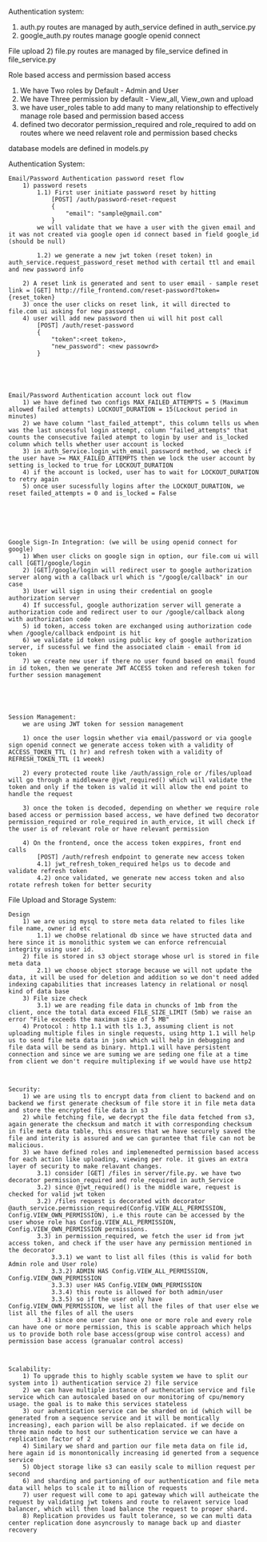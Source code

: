 Authentication system:
1) auth.py routes are managed by auth_service defined in auth_service.py
2) google_auth.py routes manage google openid connect 


File upload
2) file.py routes are managed by  file_service defined in file_service.py

Role based access and permission based access
1) We have Two roles by Default - Admin and User
2) We have Three permission by default - View_all, View_own and upload
3) we have user_roles table to add many to many relationship to effectively manage role based and permission based access
4) defined two decorator permission_required and role_required to add on routes where we need relavent role and permission based checks

database models are defined in models.py



Authentication System:


    Email/Password Authentication password reset flow
        1) password resets
            1.1) First user initiate password reset by hitting
                [POST] /auth/password-reset-request
                {
                    "email": "sample@gmail.com"
                } 
            we will validate that we have a user with the given email and it was not created via google open id connect based in field google_id (should be null)

            1.2) we generate a new jwt token (reset token) in auth_service.request_password_reset method with certail ttl and email and new password info

        2) A reset link is generated and sent to user email - sample reset link = [GET] http://file_frontend.com/reset-password?token={reset_token}
        3) once the user clicks on reset link, it will directed to file.com ui asking for new password
        4) user will add new password then ui will hit post call
            [POST] /auth/reset-password
            {
                "token":<reet token>,
                "new_password": <new passowrd>
            }





    Email/Password Authentication account lock out flow
        1) we have defined two configs MAX_FAILED_ATTEMPTS = 5 (Maximum allowed failed attempts) LOCKOUT_DURATION = 15(Lockout period in minutes)
        2) we have column "last_failed_attempt", this column tells us when was the last uncessful login attempt, column "failed_attempts" that counts the consecutive failed atempt to login by user and is_locked column which tells whether user account is locked
        3) in auth_Service.login_with_email_password method, we check if the user have >= MAX_FAILED_ATTEMPTS then we lock the user account by setting is_locked to true for LOCKOUT_DURATION
        4) if the account is locked, user has to wait for LOCKOUT_DURATION to retry again
        5) once user sucessfully logins after the LOCKOUT_DURATION, we reset failed_attempts = 0 and is_locked = False






    Google Sign-In Integration: (we will be using openid connect for google)
        1) When user clicks on google sign in option, our file.com ui will call [GET]/google/login
        2) [GET]/google/login will redirect user to google authorization server along with a callback url which is "/google/callback" in our case
        3) User will sign in using their credential on google authorization server
        4) If successful, google authorization server will generate a authorization code and redirect user to our /google/callback along with authorization code
        5) id token, access token are exchanged using authorization code when /google/callback endpoint is hit
        6) we validate id token using public key of google authorization server, if sucessful we find the associated claim - email from id token
        7) we create new user if there no user found based on email found in id token, then we generate JWT ACCESS token and referesh token for further session management





    Session Management:
        we are using JWT token for session management

        1) once the user logsin whether via email/password or via google sign openid connect we generate access token with a validity of ACCESS_TOKEN_TTL (1 hr) and refresh token with a validity of REFRESH_TOKEN_TTL (1 weeek)

        2) every protected route like /auth/assign_role or /files/upload will go through a middleware @jwt_required() which will validate the token and only if the token is valid it will allow the end point to handle the request

        3) once the token is decoded, depending on whether we require role based access or permission based access, we have defined two decorator permission_required or role_required in auth_ervice, it will check if the user is of relevant role or have relevant permission

        4) On the frontend, once the access token exppires, front end calls
            [POST] /auth/refresh endpoint to generate new access token
            4.1) jwt_refresh_token_required helps us to decode and validate refresh token
            4.2) once validated, we generate new access token and also rotate refresh token for better security


    
File Upload and Storage System:

    Design
        1) we are using mysql to store meta data related to files like file name, owner id etc
            1.1) we cho0se relational db since we have structed data and here since it is monolithic system we can enforce refrencuial integrity using user id.
        2) file is stored in s3 object storage whose url is stored in file meta data
            2.1) we choose object storage because we will not update the data, it will be used for deletion and addition so we don't need added indexing capabilities that increases latency in relational or nosql kind of data base
        3) File size check
            3.1) we are reading file data in chuncks of 1mb from the client, once the total data exceed FILE_SIZE_LIMIT (5mb) we raise an error "File exceeds the maximum size of 5 MB"
        4) Protocol : http 1.1 with tls 1.3, assuming client is not uploading multiple files in single requests, using http 1.1 will help us to send file meta data in json which will help in debugging and file data will be send as binary. http1.1 will have persistent connection and since we are suming we are seding one file at a time from client we don't require multiplexing if we would have use http2



    Security:
        1) we are using tls to encrypt data from client to backend and on backend we first generate checksum of file store it in file meta data and store the encrypted file data in s3
        2) while fetching file, we decrypt the file data fetched from s3, again generate the checksum and match it with corresponding checksum in file meta data table, this ensures that we have securely saved the file and interity is assured and we can gurantee that file can not be malicious.
        3) we have defined roles and implemenedted permission based access for each action like uploading, viewing per role. it gives an extra layer of security to make relavant changes. 
            3.1) consider [GET] /files in server/file.py. we have two decorator permission_required and role_required in auth_Service
            3.2) since @jwt_required() is the middle ware, request is checked for valid jwt token
            3.2) /files request is decorated with decorator @auth_service.permission_required(Config.VIEW_ALL_PERMISSION, Config.VIEW_OWN_PERMISSION), i.e this route can be accessed by the user whose role has Config.VIEW_ALL_PERMISSION, Config.VIEW_OWN_PERMISSION permissions.
            3.3) in permission_required, we fetch the user id from jwt access token, and check if the user have any permission mentioned in the decorator
                3.3.1) we want to list all files (this is valid for both Admin role and User role)
                3.3.2) ADMIN HAS Config.VIEW_ALL_PERMISSION, Config.VIEW_OWN_PERMISSION
                3.3.3) user HAS Config.VIEW_OWN_PERMISSION
                3.3.4) this route is allowed for both admin/user
                3.3.5) so if the user only have Config.VIEW_OWN_PERMISSION, we list all the files of that user else we list all the files of all the users
            3.4) since one user can have one or more role and every role can have one or more permission, this is scable approach which helps us to provide both role base access(group wise control access) and permission base access (granualar control access)



    Scalability: 
        1) To upgrade this to highly scable system we have to split our system into 1) authentication service 2) file service
        2) we can have multiple instance of authencation service and file service which can autoscaled based on our monitoring of cpu/memory usage. the goal is to make this services stateless
        3) our auhentication service can be sharded on id (which will be generated from a sequence service and it will be montically increasing), each parion will be also replaicated. if we decide on three main node to host our suthentication service we can have a replication factor of 2
        4) Similary we shard and partion our file meta data on file id, here again id is monontonically increasing id generted from a sequence service
        5) Object storage like s3 can easily scale to million request per second
        6) and sharding and partioning of our authentication and file meta data will helps to scale it to million of requests
        7) user request will come to api gateway which will autheicate the request by validating jwt tokens and route to relavent service load balancer, which will then load balance the request to proper shard.
        8) Replication provides us fault tolerance, so we can multi data center replication done asyncrously to manage back up and diaster recovery
        

            

